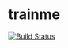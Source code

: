 # trainme
[![Build Status](https://api.travis-ci.org/marattm/trainme.svg?branch=feature%2Fbase_structure_project)](https://travis-ci.org/marattm/trainme)

